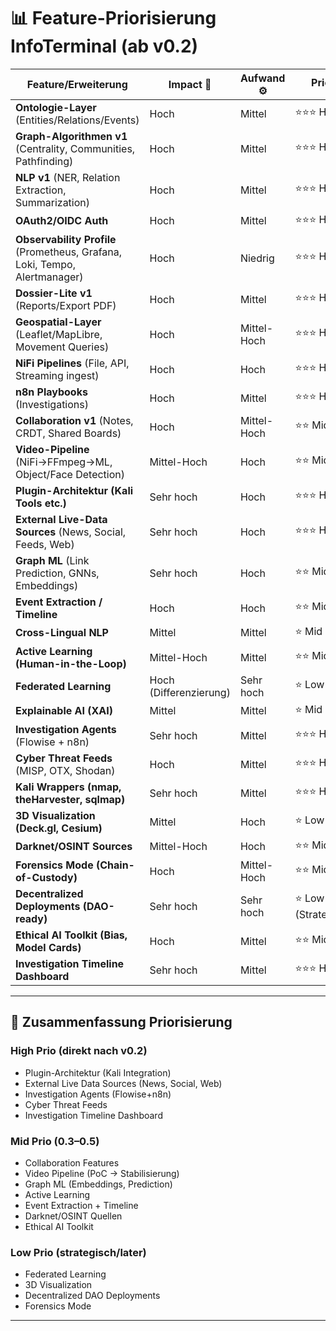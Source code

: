# 📊 Feature-Priorisierung InfoTerminal (ab v0.2)

| Feature/Erweiterung                                                        | Impact 🚀              | Aufwand ⚙️  | Prio ⭐              |
| -------------------------------------------------------------------------- | ---------------------- | ----------- | ------------------- |
| **Ontologie-Layer** (Entities/Relations/Events)                            | Hoch                   | Mittel      | ⭐⭐⭐ High            |
| **Graph-Algorithmen v1** (Centrality, Communities, Pathfinding)            | Hoch                   | Mittel      | ⭐⭐⭐ High            |
| **NLP v1** (NER, Relation Extraction, Summarization)                       | Hoch                   | Mittel      | ⭐⭐⭐ High            |
| **OAuth2/OIDC Auth**                                                       | Hoch                   | Mittel      | ⭐⭐⭐ High            |
| **Observability Profile** (Prometheus, Grafana, Loki, Tempo, Alertmanager) | Hoch                   | Niedrig     | ⭐⭐⭐ High            |
| **Dossier-Lite v1** (Reports/Export PDF)                                   | Hoch                   | Mittel      | ⭐⭐⭐ High            |
| **Geospatial-Layer** (Leaflet/MapLibre, Movement Queries)                  | Hoch                   | Mittel-Hoch | ⭐⭐⭐ High            |
| **NiFi Pipelines** (File, API, Streaming ingest)                           | Hoch                   | Hoch        | ⭐⭐⭐ High            |
| **n8n Playbooks** (Investigations)                                         | Hoch                   | Mittel      | ⭐⭐⭐ High            |
| **Collaboration v1** (Notes, CRDT, Shared Boards)                          | Hoch                   | Mittel-Hoch | ⭐⭐ Mid              |
| **Video-Pipeline** (NiFi→FFmpeg→ML, Object/Face Detection)                 | Mittel-Hoch            | Hoch        | ⭐⭐ Mid              |
| **Plugin-Architektur (Kali Tools etc.)**                                   | Sehr hoch              | Hoch        | ⭐⭐⭐ High            |
| **External Live-Data Sources** (News, Social, Feeds, Web)                  | Sehr hoch              | Hoch        | ⭐⭐⭐ High            |
| **Graph ML** (Link Prediction, GNNs, Embeddings)                           | Sehr hoch              | Hoch        | ⭐⭐ Mid              |
| **Event Extraction / Timeline**                                            | Hoch                   | Hoch        | ⭐⭐ Mid              |
| **Cross-Lingual NLP**                                                      | Mittel                 | Mittel      | ⭐ Mid               |
| **Active Learning (Human-in-the-Loop)**                                    | Mittel-Hoch            | Mittel      | ⭐⭐ Mid              |
| **Federated Learning**                                                     | Hoch (Differenzierung) | Sehr hoch   | ⭐ Low               |
| **Explainable AI (XAI)**                                                   | Mittel                 | Mittel      | ⭐ Mid               |
| **Investigation Agents** (Flowise + n8n)                                   | Sehr hoch              | Mittel      | ⭐⭐⭐ High            |
| **Cyber Threat Feeds** (MISP, OTX, Shodan)                                 | Hoch                   | Mittel      | ⭐⭐⭐ High            |
| **Kali Wrappers (nmap, theHarvester, sqlmap)**                             | Sehr hoch              | Mittel      | ⭐⭐⭐ High            |
| **3D Visualization (Deck.gl, Cesium)**                                     | Mittel                 | Hoch        | ⭐ Low               |
| **Darknet/OSINT Sources**                                                  | Mittel-Hoch            | Hoch        | ⭐⭐ Mid              |
| **Forensics Mode (Chain-of-Custody)**                                      | Hoch                   | Mittel-Hoch | ⭐⭐ Mid              |
| **Decentralized Deployments (DAO-ready)**                                  | Sehr hoch              | Sehr hoch   | ⭐ Low (Strategisch) |
| **Ethical AI Toolkit (Bias, Model Cards)**                                 | Hoch                   | Mittel      | ⭐⭐ Mid              |
| **Investigation Timeline Dashboard**                                       | Sehr hoch              | Mittel      | ⭐⭐⭐ High            |

---

## 📌 Zusammenfassung Priorisierung

### **High Prio (direkt nach v0.2)**

* Plugin-Architektur (Kali Integration)
* External Live Data Sources (News, Social, Web)
* Investigation Agents (Flowise+n8n)
* Cyber Threat Feeds
* Investigation Timeline Dashboard

### **Mid Prio (0.3–0.5)**

* Collaboration Features
* Video Pipeline (PoC → Stabilisierung)
* Graph ML (Embeddings, Prediction)
* Active Learning
* Event Extraction + Timeline
* Darknet/OSINT Quellen
* Ethical AI Toolkit

### **Low Prio (strategisch/later)**

* Federated Learning
* 3D Visualization
* Decentralized DAO Deployments
* Forensics Mode

---
